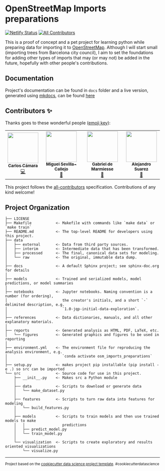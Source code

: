 # OpenStreetMap Imports preparations

[![Netlify Status](https://api.netlify.com/api/v1/badges/2bb3d16a-91a8-41a1-b0bd-6e9fc9bb42bc/deploy-status)](https://app.netlify.com/sites/osmimports/deploys)  <!-- ALL-CONTRIBUTORS-BADGE:START - Do not remove or modify this section -->
[![All Contributors](https://img.shields.io/badge/all_contributors-4-orange.svg?style=flat-square)](#contributors-)
<!-- ALL-CONTRIBUTORS-BADGE:END --> 

This is a proof of concept and a pet project for learning python while preparing data for importing it to [OpenStreetMap](https://openstreetmap.org). Although I will start small (importing trees from Barcelona city council), I aim to set the foundations for adding other types of imports that may (or may not) be added in the future, hopefully with other people's contributions.

## Documentation

Project's documentation can be found in `docs` folder and a live version, generated using [mkdocs](https://www.mkdocs.org/), can be found [here](https://osmimports.mapcolabora.org)



## Contributors ✨

Thanks goes to these wonderful people ([emoji key](https://allcontributors.org/docs/en/emoji-key)):

<!-- ALL-CONTRIBUTORS-LIST:START - Do not remove or modify this section -->
<!-- prettier-ignore-start -->
<!-- markdownlint-disable -->
<table>
  <tr>
    <td align="center"><a href="http://carloscamara.es"><img src="https://avatars1.githubusercontent.com/u/706549?v=4" width="100px;" alt=""/><br /><sub><b>Carlos Cámara</b></sub></a><br /><a href="https://github.com/mapcolabora/osm_imports_preparations/commits?author=ccamara" title="Code">💻</a></td>
    <td align="center"><a href="https://github.com/msevilla00"><img src="https://avatars2.githubusercontent.com/u/1491985?v=4" width="100px;" alt=""/><br /><sub><b>Miguel Sevilla-Callejo</b></sub></a><br /><a href="https://github.com/mapcolabora/osm_imports_preparations/commits?author=msevilla00" title="Documentation">📖</a></td>
    <td align="center"><a href="https://github.com/gabrieldemarmiesse"><img src="https://avatars1.githubusercontent.com/u/12891691?v=4" width="100px;" alt=""/><br /><sub><b>Gabriel de Marmiesse</b></sub></a><br /><a href="#question-gabrieldemarmiesse" title="Answering Questions">💬</a></td>
    <td align="center"><a href="https://github.com/alejandroscf"><img src="https://avatars3.githubusercontent.com/u/3200102?v=4" width="100px;" alt=""/><br /><sub><b>Alejandro Suarez</b></sub></a><br /><a href="#maintenance-alejandroscf" title="Maintenance">🚧</a></td>
  </tr>
</table>

<!-- markdownlint-enable -->
<!-- prettier-ignore-end -->
<!-- ALL-CONTRIBUTORS-LIST:END -->

This project follows the [all-contributors](https://github.com/all-contributors/all-contributors) specification. Contributions of any kind welcome!


Project Organization
------------

    ├── LICENSE
    ├── Makefile           <- Makefile with commands like `make data` or `make train`
    ├── README.md          <- The top-level README for developers using this project.
    ├── data
    │   ├── external       <- Data from third party sources.
    │   ├── interim        <- Intermediate data that has been transformed.
    │   ├── processed      <- The final, canonical data sets for modeling.
    │   └── raw            <- The original, immutable data dump.
    │
    ├── docs               <- A default Sphinx project; see sphinx-doc.org for details
    │
    ├── models             <- Trained and serialized models, model predictions, or model summaries
    │
    ├── notebooks          <- Jupyter notebooks. Naming convention is a number (for ordering),
    │                         the creator's initials, and a short `-` delimited description, e.g.
    │                         `1.0-jqp-initial-data-exploration`.
    │
    ├── references         <- Data dictionaries, manuals, and all other explanatory materials.
    │
    ├── reports            <- Generated analysis as HTML, PDF, LaTeX, etc.
    │   └── figures        <- Generated graphics and figures to be used in reporting
    │
    ├── environment.yml    <- The environment file for reproducing the analysis environment, e.g.
    │                         `conda activate osm_imports_preparations`
    │
    ├── setup.py           <- makes project pip installable (pip install -e .) so src can be imported
    └── src                <- Source code for use in this project.
        ├── __init__.py    <- Makes src a Python module
        │
        ├── data           <- Scripts to download or generate data
        │   └── make_dataset.py
        │
        ├── features       <- Scripts to turn raw data into features for modeling
        │   └── build_features.py
        │
        ├── models         <- Scripts to train models and then use trained models to make
        │   │                 predictions
        │   ├── predict_model.py
        │   └── train_model.py
        │
        └── visualization  <- Scripts to create exploratory and results oriented visualizations
            └── visualize.py



--------

<p><small>Project based on the <a target="_blank" href="https://drivendata.github.io/cookiecutter-data-science/">cookiecutter data science project template</a>. #cookiecutterdatascience</small></p>
